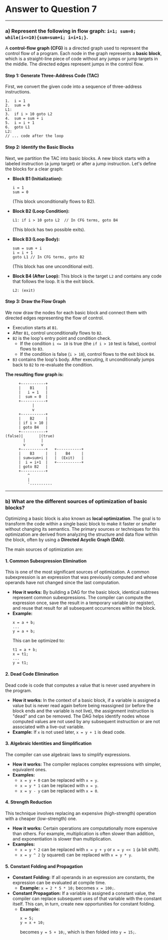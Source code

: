# Answer to Question 7

---

### a) Represent the following in flow graph: `i=1; sum=0; while(i<=10){sum=sum+i; i=i+1;}`.

A **control-flow graph (CFG)** is a directed graph used to represent the control flow of a program. Each node in the graph represents a **basic block**, which is a straight-line piece of code without any jumps or jump targets in the middle. The directed edges represent jumps in the control flow.

#### Step 1: Generate Three-Address Code (TAC)
First, we convert the given code into a sequence of three-address instructions.
```
1.  i = 1
2.  sum = 0
L1:
3.  if i > 10 goto L2
4.  sum = sum + i
5.  i = i + 1
6.  goto L1
L2:
// ... code after the loop
```

#### Step 2: Identify the Basic Blocks
Next, we partition the TAC into basic blocks. A new block starts with a labeled instruction (a jump target) or after a jump instruction. Let's define the blocks for a clear graph:

*   **Block B1 (Initialization):**
    ```
    i = 1
    sum = 0
    ```
    (This block unconditionally flows to B2).

*   **Block B2 (Loop Condition):**
    ```
    L1: if i > 10 goto L2  // In CFG terms, goto B4
    ```
    (This block has two possible exits).

*   **Block B3 (Loop Body):**
    ```
    sum = sum + i
    i = i + 1
    goto L1 // In CFG terms, goto B2
    ```
    (This block has one unconditional exit).

*   **Block B4 (After Loop):**
    This block is the target `L2` and contains any code that follows the loop. It is the exit block.
    ```
    L2: (exit)
    ```

#### Step 3: Draw the Flow Graph
We now draw the nodes for each basic block and connect them with directed edges representing the flow of control.

*   Execution starts at `B1`.
*   After `B1`, control unconditionally flows to `B2`.
*   `B2` is the loop's entry point and condition check.
    *   If the condition `i <= 10` is true (the `if i > 10` test is false), control flows to `B3`.
    *   If the condition is false (`i > 10`), control flows to the exit block `B4`.
*   `B3` contains the loop's body. After executing, it unconditionally jumps back to `B2` to re-evaluate the condition.

**The resulting flow graph is:**

```
      +-----------+
      |    B1     |
      |   i = 1   |
      |  sum = 0  |
      +-----------+
            |
            v
      +-----------+
      |    B2     |
      | if i > 10 |
      | goto B4   |
      +-----------+
(false)|       |(true)
        |       |
        v       v
      +-----------+   +-----------+
      |    B3     |   |    B4     |
      | sum=sum+i |   |  (Exit)   |
      |  i = i+1  |   +-----------+
      | goto B2   |
      +-----------+
          ^
          |
          '----------
```

---

### b) What are the different sources of optimization of basic blocks?

Optimizing a basic block is also known as **local optimization**. The goal is to transform the code within a single basic block to make it faster or smaller without changing its semantics. The primary sources or techniques for this optimization are derived from analyzing the structure and data flow within the block, often by using a **Directed Acyclic Graph (DAG)**.

The main sources of optimization are:

#### 1. Common Subexpression Elimination
This is one of the most significant sources of optimization. A common subexpression is an expression that was previously computed and whose operands have not changed since the last computation.
*   **How it works:** By building a DAG for the basic block, identical subtrees represent common subexpressions. The compiler can compute the expression once, save the result in a temporary variable (or register), and reuse that result for all subsequent occurrences within the block.
*   **Example:**
    ```
    x = a + b;
    ...
    y = a + b;
    ```
    This can be optimized to:
    ```
    t1 = a + b;
    x = t1;
    ...
    y = t1;
    ```

#### 2. Dead Code Elimination
Dead code is code that computes a value that is never used anywhere in the program.
*   **How it works:** In the context of a basic block, if a variable is assigned a value but is never read again before being reassigned (or before the block ends and the variable is not live), the assignment instruction is "dead" and can be removed. The DAG helps identify nodes whose computed values are not used by any subsequent instruction or are not associated with a live-out variable.
*   **Example:** If `x` is not used later, `x = y + 1` is dead code.

#### 3. Algebraic Identities and Simplification
The compiler can use algebraic laws to simplify expressions.
*   **How it works:** The compiler replaces complex expressions with simpler, equivalent ones.
*   **Examples:**
    *   `x = y + 0` can be replaced with `x = y`.
    *   `x = y * 1` can be replaced with `x = y`.
    *   `x = y - y` can be replaced with `x = 0`.

#### 4. Strength Reduction
This technique involves replacing an expensive (high-strength) operation with a cheaper (low-strength) one.
*   **How it works:** Certain operations are computationally more expensive than others. For example, multiplication is often slower than addition, and exponentiation is slower than multiplication.
*   **Examples:**
    *   `x = y * 2` can be replaced with `x = y + y` or `x = y << 1` (a bit shift).
    *   `x = y ^ 2` (y squared) can be replaced with `x = y * y`.

#### 5. Constant Folding and Propagation
*   **Constant Folding:** If all operands in an expression are constants, the expression can be evaluated at compile time.
    *   **Example:** `x = 2 * 5 * 10;` becomes `x = 100;`.
*   **Constant Propagation:** If a variable is assigned a constant value, the compiler can replace subsequent uses of that variable with the constant itself. This can, in turn, create new opportunities for constant folding.
    *   **Example:**
        ```
        x = 5;
        y = x + 10;
        ```
        becomes `y = 5 + 10;`, which is then folded into `y = 15;`.
